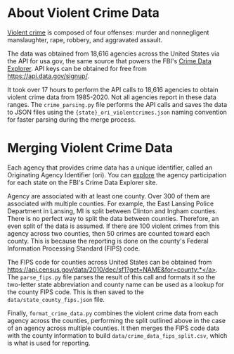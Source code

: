 # About Violent Crime Data
<a href="https://ucr.fbi.gov/crime-in-the-u.s/2019/crime-in-the-u.s.-2019/topic-pages/violent-crime">Violent crime</a> is composed of four offenses: murder and nonnegligent manslaughter, rape, robbery, and aggravated assault.

The data was obtained from 18,616 agencies across the United States via the API for usa.gov, the same source that powers the FBI's <a href="https://crime-data-explorer.app.cloud.gov/pages/home">Crime Data Explorer</a>. API keys can be obtained for free from <a href="https://api.data.gov/signup/">https://api.data.gov/signup/</a>.

It took over 17 hours to perform the API calls to 18,616 agencies to obtain violent crime data from 1985-2020. Not all agencies report in these data ranges. The `crime_parsing.py` file performs the API calls and saves the data to JSON files using the `{state}_ori_violentcrimes.json` naming convention for faster parsing during the merge process.

# Merging Violent Crime Data
Each agency that provides crime data has a unique identifier, called an Originating Agency Identifier (ori). You can <a href="https://crime-data-explorer.fr.cloud.gov/pages/home">explore</a> the agency participation for each state on the FBI's Crime Data Explorer site.

Agency are associated with at least one county. Over 300 of them are associated with multiple counties. For example, the East Lansing Police Department in Lansing, MI is split between Clinton and Ingham counties. There is no perfect way to split the data between counties. Therefore, an even split of the data is assumed. If there are 100 violent crimes from this agency across two counties, then 50 crimes are counted toward each county. This is because the reporting is done on the county's Federal Information Processing Standard (FIPS) code. 

The FIPS code for counties across United States can be obtained from <a href="https://api.census.gov/data/2010/dec/sf1?get=NAME&for=county:*">https://api.census.gov/data/2010/dec/sf1?get=NAME&for=county:*</a>. The `parse_fips.py` file parses the result of this call and formats it so the two-letter state abbreviation and county name can be used as a lookup for the county FIPS code. This is then saved to the `data/state_county_fips.json` file. 

Finally, `format_crime_data.py` combines the violent crime data from each agency across the counties, performing the split outlined above in the case of an agency across multiple counties. It then  merges the FIPS code data with the county information to build `data/crime_data_fips_split.csv`, which is what is used for reporting. 